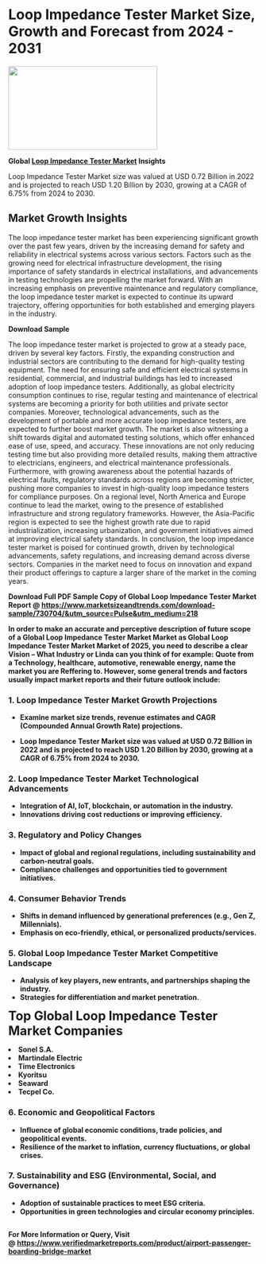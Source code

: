 <H1>Loop Impedance Tester Market Size, Growth and Forecast from 2024 - 2031</H1><img class="aligncenter size-medium wp-image-584254" src="https://thirdeyenews.in/wp-content/uploads/2024/09/Global-Market-Research-300x168.jpeg" alt="" width="300" height="168" /><p><strong>Global&nbsp;<a href="https://www.marketsizeandtrends.com/download-sample/730704/&amp;utm_source=Pulse&amp;utm_medium=218">Loop Impedance Tester Market</a> Insights</strong></p><p>Loop Impedance Tester Market size was valued at USD 0.72 Billion in 2022 and is projected to reach USD 1.20 Billion by 2030, growing at a CAGR of 6.75% from 2024 to 2030.</p><p><h2>Market Growth Insights</h2> <p>The loop impedance tester market has been experiencing significant growth over the past few years, driven by the increasing demand for safety and reliability in electrical systems across various sectors. Factors such as the growing need for electrical infrastructure development, the rising importance of safety standards in electrical installations, and advancements in testing technologies are propelling the market forward. With an increasing emphasis on preventive maintenance and regulatory compliance, the loop impedance tester market is expected to continue its upward trajectory, offering opportunities for both established and emerging players in the industry.</p> <p><strong>Download Sample</strong></p> <p>The loop impedance tester market is projected to grow at a steady pace, driven by several key factors. Firstly, the expanding construction and industrial sectors are contributing to the demand for high-quality testing equipment. The need for ensuring safe and efficient electrical systems in residential, commercial, and industrial buildings has led to increased adoption of loop impedance testers. Additionally, as global electricity consumption continues to rise, regular testing and maintenance of electrical systems are becoming a priority for both utilities and private sector companies. Moreover, technological advancements, such as the development of portable and more accurate loop impedance testers, are expected to further boost market growth. The market is also witnessing a shift towards digital and automated testing solutions, which offer enhanced ease of use, speed, and accuracy. These innovations are not only reducing testing time but also providing more detailed results, making them attractive to electricians, engineers, and electrical maintenance professionals. Furthermore, with growing awareness about the potential hazards of electrical faults, regulatory standards across regions are becoming stricter, pushing more companies to invest in high-quality loop impedance testers for compliance purposes. On a regional level, North America and Europe continue to lead the market, owing to the presence of established infrastructure and strong regulatory frameworks. However, the Asia-Pacific region is expected to see the highest growth rate due to rapid industrialization, increasing urbanization, and government initiatives aimed at improving electrical safety standards. In conclusion, the loop impedance tester market is poised for continued growth, driven by technological advancements, safety regulations, and increasing demand across diverse sectors. Companies in the market need to focus on innovation and expand their product offerings to capture a larger share of the market in the coming years. <p><strong></p><p><span class=""><strong>Download Full PDF Sample Copy of Global Loop Impedance Tester Market Report</strong> @ <a href="https://www.marketsizeandtrends.com/download-sample/730704/&amp;utm_source=Pulse&amp;utm_medium=218" target="_blank">https://www.marketsizeandtrends.com/download-sample/730704/&amp;utm_source=Pulse&amp;utm_medium=218</a></span></p><p>In order to make an accurate and perceptive description of future scope of a Global&nbsp;Loop Impedance Tester Market Market as Global&nbsp;Loop Impedance Tester Market Market of 2025, you need to describe a clear Vision &ndash; What Industry or Linda can you think of for example: Quote from a Technology, healthcare, automotive, renewable energy, name the market you are Reffering to. However, some general trends and factors usually impact market reports and their future outlook include:</p><h3>1.&nbsp;<strong>Loop Impedance Tester Market Growth Projections</strong></h3><ul><li>Examine market size trends, revenue estimates and CAGR (Compounded Annual Growth Rate) projections.</li><li><p>Loop Impedance Tester Market size was valued at USD 0.72 Billion in 2022 and is projected to reach USD 1.20 Billion by 2030, growing at a CAGR of 6.75% from 2024 to 2030.</p></li></ul><h3>2.&nbsp;<strong>Loop Impedance Tester Market Technological Advancements</strong></h3><ul><li>Integration of AI, IoT, blockchain, or automation in the industry.</li><li>Innovations driving cost reductions or improving efficiency.</li></ul><h3>3.&nbsp;<strong>Regulatory and Policy Changes</strong></h3><ul><li>Impact of global and regional regulations, including sustainability and carbon-neutral goals.</li><li>Compliance challenges and opportunities tied to government initiatives.</li></ul><h3>4.&nbsp;<strong>Consumer Behavior Trends</strong></h3><ul><li>Shifts in demand influenced by generational preferences (e.g., Gen Z, Millennials).</li><li>Emphasis on eco-friendly, ethical, or personalized products/services.</li></ul><h3>5.&nbsp;<strong>Global Loop Impedance Tester Market Competitive Landscape</strong></h3><ul><li>Analysis of key players, new entrants, and partnerships shaping the industry.</li><li>Strategies for differentiation and market penetration.</li></ul><p data-pm-slice="1 1 []"><span style="color: inherit; font-family: inherit; font-size: 25px;">Top Global Loop Impedance Tester Market Companies</span></p><div class="" data-test-id=""><p><li>Sonel S.A.</li><li> Martindale Electric</li><li> Time Electronics</li><li> Kyoritsu</li><li> Seaward</li><li> Tecpel Co.</li></p></div><h3>6.&nbsp;<strong>Economic and Geopolitical Factors</strong></h3><ul><li>Influence of global economic conditions, trade policies, and geopolitical events.</li><li>Resilience of the market to inflation, currency fluctuations, or global crises.</li></ul><h3>7.&nbsp;<strong>Sustainability and ESG (Environmental, Social, and Governance)</strong></h3><ul><li>Adoption of sustainable practices to meet ESG criteria.</li><li>Opportunities in green technologies and circular economy principles.</li></ul><h2><strong style="font-size: 14px;">For More Information or Query, Visit @&nbsp;</strong><a style="background-color: #ffffff; font-size: 14px;" href="https://www.marketsizeandtrends.com/report/loop-impedance-tester-market/" target="_blank">https://www.verifiedmarketreports.com/product/airport-passenger-boarding-bridge-market</a></h2>
